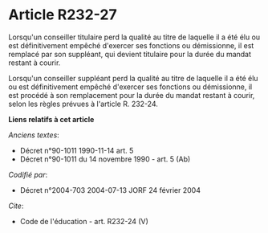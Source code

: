 # Article R232-27

Lorsqu'un conseiller titulaire perd la qualité au titre de laquelle il a été élu ou est définitivement empêché d'exercer ses
fonctions ou démissionne, il est remplacé par son suppléant, qui devient titulaire pour la durée du mandat restant à courir. 

Lorsqu'un conseiller suppléant perd la qualité au titre de laquelle il a été élu ou est définitivement empêché d'exercer ses
fonctions ou démissionne, il est procédé à son remplacement pour la durée du mandat restant à courir, selon les règles
prévues à l'article R. 232-24.

**Liens relatifs à cet article**

_Anciens textes_:

  - Décret n°90-1011 1990-11-14 art. 5
  - Décret n°90-1011 du 14 novembre 1990 - art. 5 (Ab)

_Codifié par_:

  - Décret n°2004-703 2004-07-13 JORF 24 février 2004

_Cite_:

  - Code de l'éducation - art. R232-24 (V)
